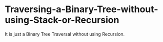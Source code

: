 # Traversing-a-Binary-Tree-without-using-Stack-or-Recursion

It is just a Binary Tree Traversal without using Recursion.
